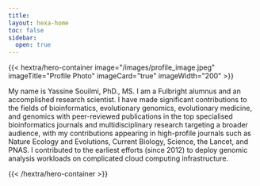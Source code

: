 ```yaml
---
title: 
layout: hexa-home
toc: false
sidebar:
  open: true
---
```


{{< hextra/hero-container image="/images/profile_image.jpeg" imageTitle="Profile Photo" imageCard="true" imageWidth="200" >}}

My name is Yassine Souilmi, PhD., MS. I am a Fulbright alumnus and an accomplished research scientist. I have made significant contributions to the fields of bioinformatics, evolutionary genomics, evolutionary medicine, and genomics with peer-reviewed publications in the top specialised bioinformatics journals and multidisciplinary research targeting a broader audience, with my contributions appearing in high-profile journals such as Nature Ecology and Evolutions, Current Biology, Science, the Lancet, and PNAS. I contributed to the earliest efforts (since 2012) to deploy genomic analysis workloads on complicated cloud computing infrastructure.

{{< /hextra/hero-container >}}